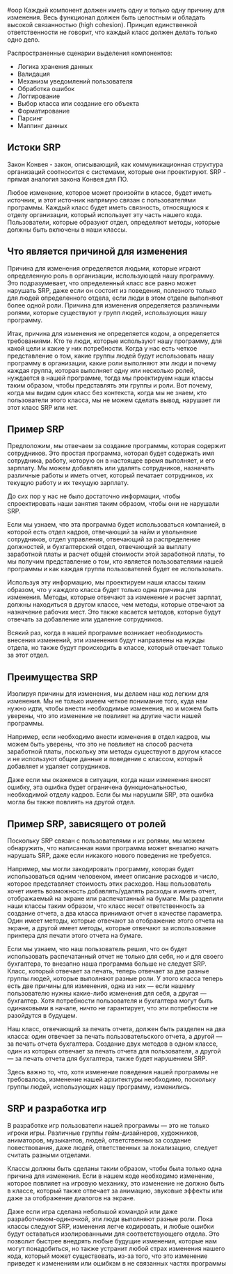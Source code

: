 #oop
Каждый компонент должен иметь одну и только одну причину для изменения. Весь функционал должен быть целостным и обладать высокой связанностью (high cohesion). Принцип единственной ответственности не говорит, что каждый класс должен делать только одно дело.

Распространенные сценарии выделения компонентов:
- Логика хранения данных
- Валидация
- Механизм уведомлений пользователя
- Обработка ошибок
- Логгирование
- Выбор класса или создание его объекта
- Форматирование
- Парсинг
- Маппинг данных

## Истоки SRP
Закон Конвея - закон, описывающий, как коммуникационная структура организаций соотносится с системами, которые они проектируют. SRP - прямая аналогия закона Конвея для ПО. 

Любое изменение, которое может произойти в классе, будет иметь источник, и этот источник напрямую связан с пользователями программы. Каждый класс будет иметь связность, относящуюся к отделу организации, который использует эту часть нашего кода. Пользователи, которые образуют отдел, определяют методы, которые должны быть включены в наши классы.

## Что является причиной для изменения
Причина для изменения определяется людьми, которые играют определенную роль в организации, использующей нашу программу. Это подразумевает, что определенный класс все равно может нарушать SRP, даже если он состоит из поведения, полезного только для людей определенного отдела, если люди в этом отделе выполняют более одной роли. Причина для изменения определяется различными ролями, которые существуют у групп людей, использующих нашу программу.

Итак, причина для изменения не определяется кодом, а определяется требованиями. Кто те люди, которые используют нашу программу, для какой цели и какие у них потребности. Когда у нас есть четкое представление о том, какие группы людей будут использовать нашу программу в организации, какие роли выполняют эти люди и почему каждая группа, которая выполняет одну или несколько ролей, нуждается в нашей программе, тогда мы проектируем наши классы таким образом, чтобы представлять эти группы и роли. Вот почему, когда мы видим один класс без контекста, когда мы не знаем, кто пользователи этого класса, мы не можем сделать вывод, нарушает ли этот класс SRP или нет.

## Пример SRP
Предположим, мы отвечаем за создание программы, которая содержит сотрудников. Это простая программа, которая будет содержать имя сотрудника, работу, которую он в настоящее время выполняет, и его зарплату. Мы можем добавлять или удалять сотрудников, назначать различные работы и иметь отчет, который печатает сотрудников, их текущую работу и их текущую зарплату.

До сих пор у нас не было достаточно информации, чтобы спроектировать наши занятия таким образом, чтобы они не нарушали SRP.

Если мы узнаем, что эта программа будет использоваться компанией, в которой есть отдел кадров, отвечающий за найм и увольнение сотрудников, отдел управления, отвечающий за распределение должностей, и бухгалтерский отдел, отвечающий за выплату заработной платы и расчет общей стоимости этой заработной платы, то мы получим представление о том, кто является пользователями нашей программы и как каждая группа пользователей будет ее использовать.

Используя эту информацию, мы проектируем наши классы таким образом, что у каждого класса будет только одна причина для изменения. Методы, которые отвечают за изменение и расчет зарплат, должны находиться в другом классе, чем методы, которые отвечают за назначение рабочих мест. Это также касается методов, которые будут отвечать за добавление или удаление сотрудников.

Всякий раз, когда в нашей программе возникает необходимость внесения изменений, эти изменения будут направлены на нужды отдела, но также будут происходить в классе, который отвечает только за этот отдел.

## Преимущества SRP
Изолируя причины для изменения, мы делаем наш код легким для изменения. Мы не только имеем четкое понимание того, куда нам нужно идти, чтобы внести необходимые изменения, но и можем быть уверены, что это изменение не повлияет на другие части нашей программы.

Например, если необходимо внести изменения в отдел кадров, мы можем быть уверены, что это не повлияет на способ расчета заработной платы, поскольку эти методы существуют в другом классе и не используют общие данные и поведение с классом, который добавляет и удаляет сотрудников.

Даже если мы окажемся в ситуации, когда наши изменения вносят ошибку, эта ошибка будет ограничена функциональностью, необходимой отделу кадров. Если бы мы нарушили SRP, эта ошибка могла бы также повлиять на другой отдел.

## Пример SRP, зависящего от ролей
Поскольку SRP связан с пользователями и их ролями, мы можем обнаружить, что написанная нами программа может внезапно начать нарушать SRP, даже если никакого нового поведения не требуется.

Например, мы могли закодировать программу, которая будет использоваться одним человеком, имеет описание расходов и число, которое представляет стоимость этих расходов. Наш пользователь хочет иметь возможность добавлять/удалять расходы и иметь отчет, отображаемый на экране или распечатанный на бумаге. Мы разделили наши классы таким образом, что класс несет ответственность за создание отчета, а два класса принимают отчет в качестве параметра. Один имеет методы, которые отвечают за отображение этого отчета на экране, а другой имеет методы, которые отвечают за использование принтера для печати этого отчета на бумаге.

Если мы узнаем, что наш пользователь решил, что он будет использовать распечатанный отчет не только для себя, но и для своего бухгалтера, то внезапно наша программа больше не следует SRP. Класс, который отвечает за печать, теперь отвечает за две разные группы людей, которые выполняют разные роли. У этого класса теперь есть две причины для изменения, одна из них — если нашему пользователю нужны какие-либо изменения для себя, а другая — бухгалтер. Хотя потребности пользователя и бухгалтера могут быть одинаковыми в начале, ничто не гарантирует, что эти потребности не разойдутся в будущем.

Наш класс, отвечающий за печать отчета, должен быть разделен на два класса: один отвечает за печать пользовательского отчета, а другой — за печать отчета бухгалтера. Создание двух методов в одном классе, один из которых отвечает за печать отчета для пользователя, а другой — за печать отчета для бухгалтера, также будет нарушением SRP.

Здесь важно то, что, хотя изменение поведения нашей программы не требовалось, изменение нашей архитектуры необходимо, поскольку группы людей, использующих нашу программу, изменились.

## SRP и разработка игр
В разработке игр пользователи нашей программы — это не только игроки игры. Различные группы гейм-дизайнеров, художников, аниматоров, музыкантов, людей, ответственных за создание повествования, даже людей, ответственных за локализацию, следует считать разными отделами.

Классы должны быть сделаны таким образом, чтобы была только одна причина для изменения. Если в нашем коде необходимо изменение, которое повлияет на игровую механику, это изменение не должно быть в классе, который также отвечает за анимацию, звуковые эффекты или даже за отображение диалогов на экране.

Даже если игра сделана небольшой командой или даже разработчиком-одиночкой, эти люди выполняют разные роли. Пока классы следуют SRP, изменения легче кодировать, и любые ошибки будут оставаться изолированными для соответствующего отдела. Это позволит быстрее внедрять любые будущие изменения, которые нам могут понадобиться, но также устранит любой страх изменения нашего кода, который может существовать, из-за того, что это изменение приведет к изменениям или ошибкам в не связанных частях программы